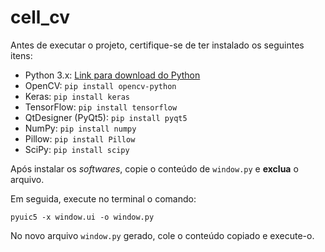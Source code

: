 # cell_cv

Antes de executar o projeto, certifique-se de ter instalado os seguintes itens:

- Python 3.x: [Link para download do Python](https://www.python.org/downloads/)
- OpenCV: `pip install opencv-python`
- Keras: `pip install keras`
- TensorFlow: `pip install tensorflow`
- QtDesigner (PyQt5): `pip install pyqt5`
- NumPy: `pip install numpy`
- Pillow: `pip install Pillow`
- SciPy: `pip install scipy`

Após instalar os *softwares*, copie o conteúdo de `window.py` e **exclua** o arquivo.

Em seguida, execute no terminal o comando:

`pyuic5 -x window.ui -o window.py`

No novo arquivo `window.py` gerado, cole o conteúdo copiado e execute-o.
